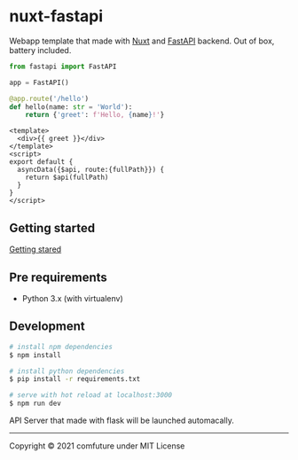 # nuxt-fastapi

Webapp template that made with [Nuxt](https://nuxtjs.org/) and [FastAPI](https://fastapi.tiangolo.com/) backend. Out of box, battery included.

```python
from fastapi import FastAPI

app = FastAPI()

@app.route('/hello')
def hello(name: str = 'World'):
    return {'greet': f'Hello, {name}!'}
```

```vue
<template>
  <div>{{ greet }}</div>
</template>
<script>
export default {
  asyncData({$api, route:{fullPath}}) {
    return $api(fullPath)
  }
}
</script>
```

## Getting started

[Getting stared](https://github.com/comfuture/nuxt-fastapi/blob/main/content/getting-started.md)

## Pre requirements

- Python 3.x (with virtualenv)


## Development

```bash
# install npm dependencies
$ npm install

# install python dependencies
$ pip install -r requirements.txt

# serve with hot reload at localhost:3000
$ npm run dev
```

API Server that made with flask will be launched automacally.


----

Copyright &copy; 2021 comfuture under MIT License